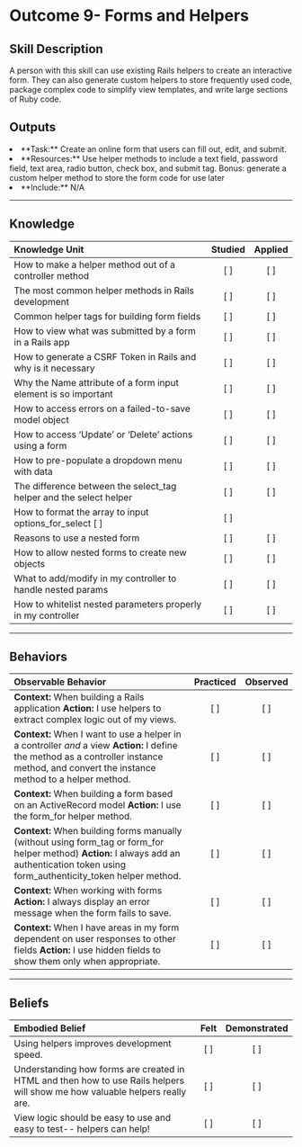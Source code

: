 # Outcome 9- Forms and Helpers

Skill Description
----------
A person with this skill can use existing Rails helpers to create an interactive form. They can also generate custom helpers to store frequently used code, package complex code to simplify view templates, and write large sections of Ruby code. 


Outputs
----------
<li/> **Task:** Create an online form that users can fill out, edit, and submit.  
<li/> **Resources:** Use helper methods to include a text field, password field, text area, radio button, check box, and submit tag. Bonus: generate a custom helper method to store the form code for use later
<li/> **Include:** N/A 

----------
## **Knowledge**


| Knowledge Unit   |      Studied      | Applied |
|:-------------|:------------------:|:--------:|
| How to make a helper method out of a controller method | [ ] | [ ]  |
| The most common helper methods in Rails development | [ ] | [ ]  |
| Common helper tags for building form fields | [ ] | [ ]  |
| How to view what was submitted by a form in a Rails app | [ ] | [ ]  |
| How to generate a CSRF Token in Rails and why is it necessary | [ ] | [ ]  |
| Why the Name attribute of a form input element is so important | [ ] | [ ]  |
| How to access errors on a failed-to-save model object | [ ] | [ ]  |
| How to access ‘Update’ or ‘Delete’ actions using a form | [ ] | [ ]  |
| How to pre-populate a dropdown menu with data | [ ] | [ ]  |
| The difference between the select_tag helper and the select helper | [ ] | [ ]  |
| How to format the array to input options_for_select  [ ] | [ ]  |
| Reasons to use a nested form | [ ] | [ ]  |
| How to allow nested forms to create new objects | [ ] | [ ]  |
| What to add/modify in my controller to handle nested params | [ ] | [ ]  |
| How to whitelist nested parameters properly in my controller | [ ] | [ ]  |



----------


## **Behaviors**


| Observable Behavior   |      Practiced      | Observed |
|:-------------|:------------------:|:--------:|
| **Context:** When building a Rails application **Action:** I use helpers to extract complex logic out of my views. | [ ] | [ ]  |
| **Context:** When I want to use a helper in a controller _and_ a view **Action:** I define the method as a controller instance method, and convert the instance method to a helper method. | [ ] | [ ]  |
| **Context:** When building a form based on an ActiveRecord model **Action:** I use the form_for helper method. | [ ] | [ ]  |
| **Context:** When building forms manually (without using form_tag or form_for helper method) **Action:** I always add an authentication token using form_authenticity_token helper method. | [ ] | [ ]  |
| **Context:** When working with forms **Action:** I always display an error message when the form fails to save. | [ ] | [ ]  |
| **Context:** When I have areas in my form dependent on user responses to other fields **Action:** I use hidden fields to show them only when appropriate. | [ ] | [ ]  |


----------


## **Beliefs**


| Embodied Belief   |      Felt      | Demonstrated |
|:-------------|:------------------:|:--------:|
| Using helpers improves development speed. | [ ] | [ ]  |
| Understanding how forms are created in HTML and then how to use Rails helpers will show me how valuable helpers really are. | [ ] | [ ]  |
| View logic should be easy to use and easy to test-- helpers can help! | [ ] | [ ]  |
